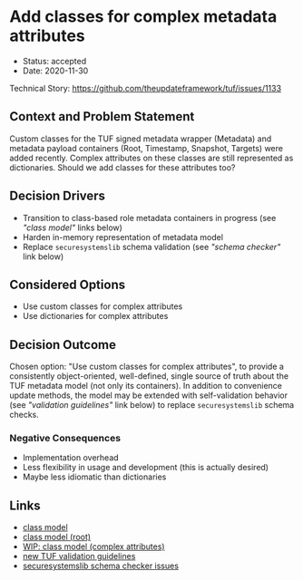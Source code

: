 # Add classes for complex metadata attributes

* Status: accepted
* Date: 2020-11-30

Technical Story: https://github.com/theupdateframework/tuf/issues/1133

## Context and Problem Statement
Custom classes for the TUF signed metadata wrapper (Metadata) and metadata
payload containers (Root, Timestamp, Snapshot, Targets) were added recently.
Complex attributes on these classes are still represented as dictionaries.
Should we add classes for these attributes too?

## Decision Drivers

* Transition to class-based role metadata containers in progress (see *"class
  model"* links below)
* Harden in-memory representation of metadata model
* Replace `securesystemslib` schema validation (see *"schema checker"* link
  below)

## Considered Options

* Use custom classes for complex attributes
* Use dictionaries for complex attributes

## Decision Outcome

Chosen option: "Use custom classes for complex attributes", to provide a
consistently object-oriented, well-defined, single source of truth about the
TUF metadata model (not only its containers). In addition to convenience update
methods, the model may be extended with self-validation behavior (see
*"validation guidelines"* link below) to replace `securesystemslib` schema
checks.

### Negative Consequences

* Implementation overhead
* Less flexibility in usage and development (this is actually desired)
* Maybe less idiomatic than dictionaries

## Links

* [class model](https://github.com/theupdateframework/tuf/pull/1112)
* [class model (root)](https://github.com/theupdateframework/tuf/pull/1193)
* [WIP: class model (complex attributes)](https://github.com/theupdateframework/tuf/pull/1223)
* [new TUF validation guidelines](https://github.com/theupdateframework/tuf/issues/1130)
* [securesystemslib schema checker issues](https://github.com/secure-systems-lab/securesystemslib/issues/183)
